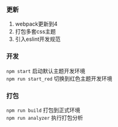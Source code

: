 ### 更新
1. webpack更新到4
2. 打包多套css主题
3. 引入eslint开发规范
### 开发
  `npm start` 启动默认主题开发环境<br>
  `npm run start_red`  切换到红色主题开发环境

  
### 打包
  `npm run build`  打包到正式环境<br>
  `npm run analyzer` 执行打包分析
